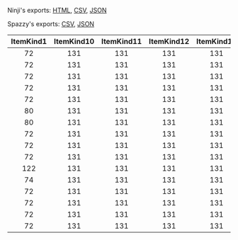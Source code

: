 Ninji's exports: [HTML](https://wuffs.org/acnh/bcsv_160/html/ItemFilter.html), [CSV](https://wuffs.org/acnh/bcsv_160/csv/ItemFilter.csv), [JSON](https://wuffs.org/acnh/bcsv_160/json/ItemFilter.json)

Spazzy's exports: [CSV](https://github.com/McSpazzy/acnh-csv/blob/master/ItemFilter.csv), [JSON](https://github.com/McSpazzy/acnh-json/blob/master/ItemFilter.json)

| ItemKind1 | ItemKind10 | ItemKind11 | ItemKind12 | ItemKind13 | ItemKind14 | ItemKind15 | ItemKind2 | ItemKind3 | ItemKind4 | ItemKind5 | ItemKind6 | ItemKind7 | ItemKind8 | ItemKind9 | UniqueID | CheckDonation | ItemNum | Label |
|:--:|:--:|:--:|:--:|:--:|:--:|:--:|:--:|:--:|:--:|:--:|:--:|:--:|:--:|:--:|:--:|:--:|:--:|:--:|
| 72 | 131 | 131 | 131 | 131 | 131 | 131 | 73 | 131 | 131 | 131 | 131 | 131 | 131 | 131 | 0 | 0 | 1 | 'RcoDonationForMuseum' | 
| 72 | 131 | 131 | 131 | 131 | 131 | 131 | 73 | 79 | 80 | 131 | 131 | 131 | 131 | 131 | 1 | 1 | 1 | 'OwlTentDonation0' | 
| 72 | 131 | 131 | 131 | 131 | 131 | 131 | 73 | 79 | 131 | 131 | 131 | 131 | 131 | 131 | 2 | 1 | 1 | 'OwlTentDonation1' | 
| 72 | 131 | 131 | 131 | 131 | 131 | 131 | 73 | 79 | 131 | 131 | 131 | 131 | 131 | 131 | 3 | 1 | -1 | 'OwlDonation' | 
| 72 | 131 | 131 | 131 | 131 | 131 | 131 | 73 | 79 | 80 | 131 | 131 | 131 | 131 | 131 | 4 | 0 | 1 | 'OwlCommentary' | 
| 80 | 131 | 131 | 131 | 131 | 131 | 131 | 131 | 131 | 131 | 131 | 131 | 131 | 131 | 131 | 5 | 0 | -1 | 'OwlFossilJudgement' | 
| 80 | 131 | 131 | 131 | 131 | 131 | 131 | 79 | 131 | 131 | 131 | 131 | 131 | 131 | 131 | 6 | 0 | 1 | 'Fossils' | 
| 72 | 131 | 131 | 131 | 131 | 131 | 131 | 73 | 79 | 122 | 123 | 124 | 125 | 131 | 131 | 7 | 1 | -1 | 'OwlDonation1_2' | 
| 72 | 131 | 131 | 131 | 131 | 131 | 131 | 73 | 79 | 122 | 123 | 124 | 125 | 74 | 131 | 8 | 1 | -1 | 'OwlDonation1_3' | 
| 72 | 131 | 131 | 131 | 131 | 131 | 131 | 73 | 79 | 74 | 131 | 131 | 131 | 131 | 131 | 9 | 1 | -1 | 'OwlDonation1_4' | 
| 122 | 131 | 131 | 131 | 131 | 131 | 131 | 123 | 124 | 125 | 131 | 131 | 131 | 131 | 131 | 10 | 0 | 1 | 'OwlDonation1_5' | 
| 74 | 131 | 131 | 131 | 131 | 131 | 131 | 131 | 131 | 131 | 131 | 131 | 131 | 131 | 131 | 11 | 0 | 1 | 'OwlDonation1_6' | 
| 72 | 131 | 131 | 131 | 131 | 131 | 131 | 73 | 79 | 80 | 122 | 123 | 124 | 125 | 131 | 12 | 0 | 1 | 'OwlCommentary1' | 
| 72 | 131 | 131 | 131 | 131 | 131 | 131 | 73 | 79 | 80 | 74 | 131 | 131 | 131 | 131 | 13 | 0 | 1 | 'OwlCommentary2' | 
| 72 | 131 | 131 | 131 | 131 | 131 | 131 | 73 | 79 | 80 | 122 | 123 | 124 | 125 | 74 | 14 | 0 | 1 | 'OwlCommentary3' | 
| 72 | 131 | 131 | 131 | 131 | 131 | 131 | 73 | 79 | 74 | 131 | 131 | 131 | 131 | 131 | 15 | 1 | 1 | 'OwlTentDonation3' | 
